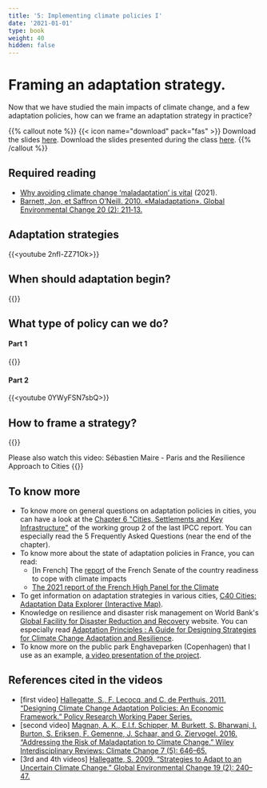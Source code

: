 ```yaml
---
title: '5: Implementing climate policies I'
date: '2021-01-01'
type: book
weight: 40
hidden: false
---
```


# Framing an adaptation strategy.

<!--more-->

Now that we have studied the main impacts of climate change, and a few adaptation policies, how can we frame an adaptation strategy in practice?

{{% callout note %}}
{{< icon name="download" pack="fas" >}} Download the slides [here](http://www.centre-cired.fr/wp-content/uploads/2021/10/course-adaptation.pdf). Download the slides presented during the class [here](https://www.centre-cired.fr/wp-content/uploads/2024/04/slides-en-plus-cours-adaptation.pdf).
{{% /callout %}}

## Required reading

- [Why avoiding climate change ‘maladaptation’ is vital](https://www.carbonbrief.org/guest-post-why-avoiding-climate-change-maladaptation-is-vital/) (2021).
- [Barnett, Jon, et Saffron O’Neill. 2010. «Maladaptation». Global Environmental Change 20 (2): 211‑13.](https://d3n8a8pro7vhmx.cloudfront.net/nowaterdeal/pages/31/attachments/original/1363981240/Maladaptation_Editorial.pdf?1363981240)


## Adaptation strategies
{{<youtube 2nfl-ZZ71Ok>}}
## When should adaptation begin?
{{<youtube LyOpq9aKWGU>}}
## What type of policy can we do?
#### Part 1
{{<youtube O5yUMhlG5Ag>}}
#### Part 2
{{<youtube 0YWyFSN7sbQ>}}
## How to frame a strategy?
{{<youtube EVB1fkMgFcI>}}

Please also watch this video: Sébastien Maire - Paris and the Resilience Approach to Cities
{{<youtube IwsC4w7_4mA>}}
 


## To know more
- To know more on general questions on adaptation policies in cities, you can have a look at the [Chapter 6 "Cities, Settlements and Key Infrastructure"](https://www.ipcc.ch/report/ar6/wg2/downloads/report/IPCC_AR6_WGII_Chapter06.pdf) of the working group 2 of the last IPCC report. You can especially read the 5 Frequently Asked Questions (near the end of the chapter).
- To know more about the state of adaptation policies in France, you can read:
  - [In French] The [report](https://www.senat.fr/espace_presse/actualites/201905/adaptation_de_la_france_aux_changements_climatiques_a_lhorizon_2050.html) of the French Senate of the country readiness to cope with climate impacts 
  - [The 2021 report of the French High Panel for the Climate](https://www.hautconseilclimat.fr/publications/rapport-annuel-2021-renforcer-lattenuation-engager-ladaptation/)
- To get information on adaptation strategies in various cities, [C40 Cities: Adaptation Data Explorer (Interactive Map)](https://www.c40knowledgehub.org/s/article/Adaptation-Data-Explorer-City?language=en_US).
- Knowledge on resilience and disaster risk management on World Bank's [Global Facility for Disaster Reduction and Recovery](https://www.gfdrr.org/en/knowledge-hub) website. You can especially read [Adaptation Principles : A Guide for Designing Strategies for Climate Change Adaptation and Resilience](https://openknowledge.worldbank.org/handle/10986/34780).
- To know more on the public park Enghaveparken (Copenhagen) that I use as an example, [a video presentation of the project](https://www.youtube.com/watch?v=e5gjLW2PRfs).

## References cited in the videos
- [first video] [Hallegatte, S., F. Lecocq, and C. de Perthuis. 2011. “Designing Climate Change Adaptation Policies: An Economic Framework.” Policy Research Working Paper Series.](https://elibrary.worldbank.org/doi/abs/10.1596/1813-9450-5568)
- [second video] [Magnan, A. K., E.l.f. Schipper, M. Burkett, S. Bharwani, I. Burton, S. Eriksen, F. Gemenne, J. Schaar, and G. Ziervogel. 2016. “Addressing the Risk of Maladaptation to Climate Change.” Wiley Interdisciplinary Reviews: Climate Change 7 (5): 646–65.](https://doi.org/10.1002/wcc.409)
- [3rd and 4th videos] [Hallegatte, S. 2009. “Strategies to Adapt to an Uncertain Climate Change.” Global Environmental Change 19 (2): 240–47.](https://doi.org/10.1016/j.gloenvcha.2008.12.003.)

